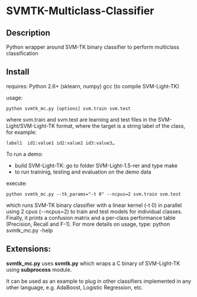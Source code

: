 SVMTK-Multiclass-Classifier
===========================

## Description
Python wrapper around SVM-TK binary classifier to perform multiclass classification

## Install
requires:
	Python 2.6+ (sklearn, numpy)
	gcc (to compile SVM-Light-TK)

usage:

	python svmtk_mc.py [options] svm.train svm.test

where svm.train and svm.test are learning and test files in the SVM-Light/SVM-Light-TK format, where the target is a string label of the class, for example:

	label1  id1:value1 id2:value2 id3:value3…

To run a demo:

* build SVM-Light-TK: go to folder SVM-Light-1.5-rer and type
	make
* to run traininig, testing and evaluation on the demo data

execute:

	python svmtk_mc.py --tk_params="-t 0" --ncpus=2 svm.train svm.test

which runs SVM-TK binary classifier with a linear kernel (-t 0) in parallel using 2 cpus (--ncpus=2) to train and test models for individual classes. Finally, it prints a confusion matrix and a per-class performance table (Precision, Recall and F-1). For more details on usage, type:
	python svmtk_mc.py -help


## Extensions:

**svmtk_mc.py** uses **svmtk.py** which wraps a C binary of SVM-Light-TK using **subprocess** module. 

It can be used as an example to plug in other classifiers implemented in any other language, e.g. AdaBoost, Logistic Regression, etc.

	